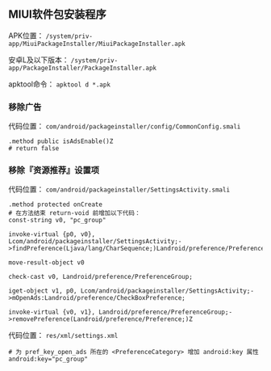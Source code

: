 ## MIUI软件包安装程序
APK位置： `/system/priv-app/MiuiPackageInstaller/MiuiPackageInstaller.apk`

安卓L及以下版本： `/system/priv-app/PackageInstaller/PackageInstaller.apk`

apktool命令： `apktool d *.apk`

### 移除广告
代码位置： `com/android/packageinstaller/config/CommonConfig.smali`
```
.method public isAdsEnable()Z
# return false
```

### 移除『资源推荐』设置项
代码位置： `com/android/packageinstaller/SettingsActivity.smali`
```
.method protected onCreate
# 在方法结束 return-void 前增加以下代码：
const-string v0, "pc_group"

invoke-virtual {p0, v0}, Lcom/android/packageinstaller/SettingsActivity;->findPreference(Ljava/lang/CharSequence;)Landroid/preference/Preference;

move-result-object v0

check-cast v0, Landroid/preference/PreferenceGroup;

iget-object v1, p0, Lcom/android/packageinstaller/SettingsActivity;->mOpenAds:Landroid/preference/CheckBoxPreference;

invoke-virtual {v0, v1}, Landroid/preference/PreferenceGroup;->removePreference(Landroid/preference/Preference;)Z
```
代码位置： `res/xml/settings.xml`
```
# 为 pref_key_open_ads 所在的 <PreferenceCategory> 增加 android:key 属性
android:key="pc_group"
```


